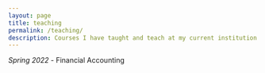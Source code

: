 ```yaml
---
layout: page
title: teaching
permalink: /teaching/
description: Courses I have taught and teach at my current institution
---
```



*Spring 2022* - Financial Accounting


